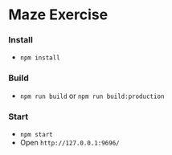 # Maze Exercise

### Install

- `npm install`

### Build

- `npm run build` or `npm run build:production`

### Start

- `npm start`
- Open `http://127.0.0.1:9696/`